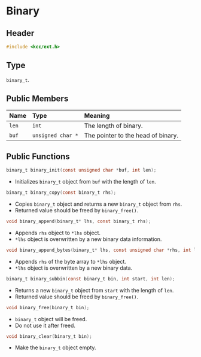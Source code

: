 
# Binary

## Header

```c
#include <kcc/ext.h>
```

## Type

`binary_t`.

## Public Members

| Name  |       Type        |              Meaning               |
| :---- | :---------------- | :--------------------------------- |
| `len` | `int`             | The length of binary.              |
| `buf` | `unsigned char *` | The pointer to the head of binary. |

## Public Functions

```c
binary_t binary_init(const unsigned char *buf, int len);
```
*   Initializes `binary_t` object from `buf` with the length of `len`.

```c
binary_t binary_copy(const binary_t rhs);
```
*   Copies `binary_t` object and returns a new `binary_t` object from `rhs`.
*   Returned value should be freed by `binary_free()`.

```c
void binary_append(binary_t* lhs, const binary_t rhs);
```
*   Appends `rhs` object to `*lhs` object.
*   `*lhs` object is overwritten by a new binary data information.

```c
void binary_append_bytes(binary_t* lhs, const unsigned char *rhs, int len);
```
*   Appends `rhs` of the byte array to `*lhs` object.
*   `*lhs` object is overwritten by a new binary data.

```c
binary_t binary_subbin(const binary_t bin, int start, int len);
```
*   Returns a new `binary_t` object from `start` with the length of `len`.
*   Returned value should be freed by `binary_free()`.

```c
void binary_free(binary_t bin);
```
*   `binary_t` object will be freed.
*   Do not use it after freed.

```c
void binary_clear(binary_t bin);
```
*   Make the `binary_t` object empty.
